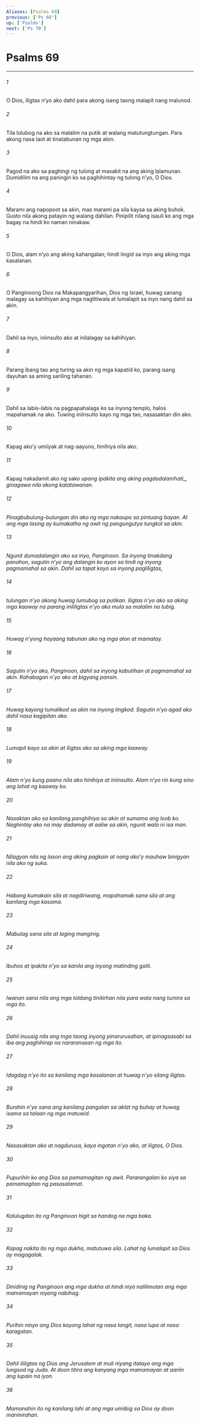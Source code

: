 ```yaml
---
Aliases: [Psalms 69]
previous: ['Ps 68']
up: ['Psalms']
next: ['Ps 70']
---
```

# Psalms 69

***






















###### 1 










O Dios, iligtas nʼyo ako dahil para akong isang taong malapit nang malunod. 





















###### 2 










Tila lulubog na ako sa malalim na putik at walang matutungtungan. Para akong nasa laot at tinatabunan ng mga alon. 





















###### 3 










Pagod na ako sa paghingi ng tulong at masakit na ang aking lalamunan. Dumidilim na ang paningin ko sa paghihintay ng tulong nʼyo, O Dios. 





















###### 4 










Marami ang napopoot sa akin, mas marami pa sila kaysa sa aking buhok. Gusto nila akong patayin ng walang dahilan. Pinipilit nilang isauli ko ang mga bagay na hindi ko naman ninakaw. 





















###### 5 










O Dios, alam nʼyo ang aking kahangalan; hindi lingid sa inyo ang aking mga kasalanan. 





















###### 6 










O Panginoong Dios na Makapangyarihan, Dios ng Israel, huwag sanang malagay sa kahihiyan ang mga nagtitiwala at lumalapit sa inyo nang dahil sa akin. 





















###### 7 










Dahil sa inyo, iniinsulto ako at inilalagay sa kahihiyan. 





















###### 8 










Parang ibang tao ang turing sa akin ng mga kapatid ko, parang isang dayuhan sa aming sariling tahanan. 





















###### 9 










Dahil sa labis-labis na pagpapahalaga ko sa inyong templo, halos mapahamak na ako. Tuwing iniinsulto kayo ng mga tao, nasasaktan din ako. 





















###### 10 










Kapag akoʼy umiiyak at nag-aayuno, hinihiya nila ako. 





















###### 11 










Kapag nakadamit ako ng sako <i class="trans-change">upang ipakita ang aking pagdadalamhati_, ginagawa nila akong katatawanan. 





















###### 12 










Pinagbubulung-bulungan din ako ng mga nakaupo sa pintuang bayan. At ang mga lasing ay kumakatha ng awit ng pangungutya tungkol sa akin. 





















###### 13 










Ngunit dumadalangin ako sa inyo, Panginoon. Sa inyong tinakdang panahon, sagutin nʼyo ang dalangin ko ayon sa tindi ng inyong pagmamahal sa akin. Dahil sa tapat kayo sa inyong pagliligtas, 





















###### 14 










tulungan nʼyo akong huwag lumubog sa putikan. Iligtas nʼyo ako sa aking mga kaaway na parang inililigtas nʼyo ako mula sa malalim na tubig. 





















###### 15 










Huwag nʼyong hayaang tabunan ako ng mga alon at mamatay. 





















###### 16 










Sagutin nʼyo ako, Panginoon, dahil sa inyong kabutihan at pagmamahal sa akin. Kahabagan nʼyo ako at bigyang pansin. 





















###### 17 










Huwag kayong tumalikod sa akin na inyong lingkod. Sagutin nʼyo agad ako dahil nasa kagipitan ako. 





















###### 18 










Lumapit kayo sa akin at iligtas ako sa aking mga kaaway. 





















###### 19 










Alam nʼyo kung paano nila ako hinihiya at iniinsulto. Alam nʼyo rin kung sino ang lahat ng kaaway ko. 





















###### 20 










Nasaktan ako sa kanilang panghihiya sa akin at sumama ang loob ko. Naghintay ako na may dadamay at aaliw sa akin, ngunit wala ni isa man. 





















###### 21 










Nilagyan nila ng lason ang aking pagkain at nang akoʼy mauhaw binigyan nila ako ng suka. 





















###### 22 










Habang kumakain sila at nagdiriwang, mapahamak sana sila at ang kanilang mga kasama. 





















###### 23 










Mabulag sana sila at laging manginig. 





















###### 24 










Ibuhos at ipakita nʼyo sa kanila ang inyong matinding galit. 





















###### 25 










Iwanan sana nila ang mga toldang tinitirhan nila para wala nang tumira sa mga ito. 





















###### 26 










Dahil inuusig nila ang mga taong inyong pinarurusahan, at ipinagsasabi sa iba ang paghihirap na nararanasan ng mga ito. 





















###### 27 










Idagdag nʼyo ito sa kanilang mga kasalanan at huwag nʼyo silang iligtas. 





















###### 28 










Burahin nʼyo sana ang kanilang pangalan sa aklat ng buhay at huwag isama sa talaan ng mga matuwid. 





















###### 29 










Nasasaktan ako at nagdurusa, kaya ingatan nʼyo ako, at iligtas, O Dios. 





















###### 30 










Pupurihin ko ang Dios sa pamamagitan ng awit. Pararangalan ko siya sa pamamagitan ng pasasalamat. 





















###### 31 










Kalulugdan ito ng Panginoon higit sa handog na mga baka. 





















###### 32 










Kapag nakita ito ng mga dukha, matutuwa sila. Lahat ng lumalapit sa Dios ay magagalak. 





















###### 33 










Dinidinig ng Panginoon ang mga dukha at hindi niya nalilimutan ang mga mamamayan niyang nabihag. 





















###### 34 










Purihin ninyo ang Dios kayong lahat ng nasa langit, nasa lupa at nasa karagatan. 





















###### 35 










Dahil ililigtas ng Dios ang Jerusalem at muli niyang itatayo ang mga lungsod ng Juda. At doon titira ang kanyang mga mamamayan at aariin ang lupain na iyon. 





















###### 36 










Mamanahin ito ng kanilang lahi at ang mga umiibig sa Dios ay doon maninirahan.
